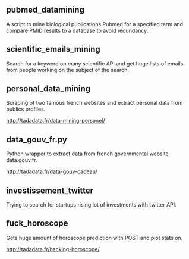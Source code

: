 ## pubmed_datamining

A script to mine biological publications Pubmed for a specified term and compare PMID results to a database to avoid redundancy.

## scientific_emails_mining

Search for a keyword on many scientific API and get huge lists of emails from people working on the subject of the search.

## personal_data_mining

Scraping of two famous french websites and extract personal data from publics profiles.

http://tadadata.fr/data-mining-personel/

## data_gouv_fr.py

Python wrapper to extract data from french governmental website data.gouv.fr.

http://tadadata.fr/data-gouv-cadeau/
 	
## investissement_twitter

Trying to search for startups rising lot of investments with twitter API.

## fuck_horoscope

Gets huge amount of horoscope prediction with POST and plot stats on.

http://tadadata.fr/hacking-horoscope/
